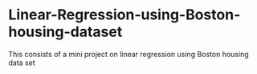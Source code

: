 # Linear-Regression-using-Boston-housing-dataset
This consists of a mini project on linear regression using Boston housing data set
